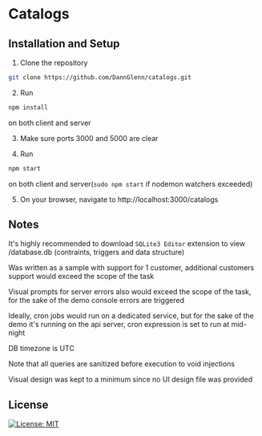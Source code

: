 # Catalogs
  
## Installation and Setup

1. Clone the repository
```bash
git clone https://github.com/DannGlenn/catalogs.git
``` 

2. Run 
```bash
npm install
``` 
on both client and server

3. Make sure ports 3000 and 5000 are clear

4. Run 
```bash
npm start
```  
on both client and server(`sudo npm start` if nodemon watchers exceeded)

5. On your browser, navigate to http://localhost:3000/catalogs

## Notes

It's highly recommended to download `SQLite3 Editor` extension to view /database.db (contraints, triggers and data structure)

Was written as a sample with support for 1 customer, additional customers support would exceed the scope of the task

Visual prompts for server errors also would exceed the scope of the task, for the sake of the demo console errors are triggered

Ideally, cron jobs would run on a dedicated service, but for the sake of the demo it's running on the api server, cron expression is set to run at mid-night

DB timezone is UTC

Note that all queries are sanitized before execution to void injections

Visual design was kept to a minimum since no UI design file was provided


## License
[![License: MIT](https://img.shields.io/badge/License-MIT-yellow.svg)](/LICENSE.txt)